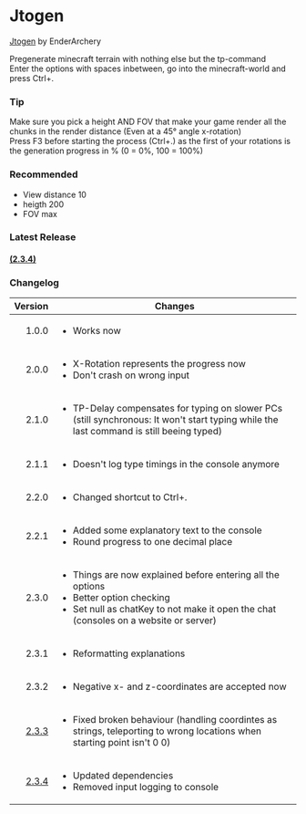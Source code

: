 # Jtogen
[Jtogen](#latest-release) by EnderArchery

Pregenerate minecraft terrain with nothing else but the tp-command  
Enter the options with spaces inbetween, go into the minecraft-world and press Ctrl+.

### Tip

   Make sure you pick a height AND FOV that make your game render all the chunks in the render distance (Even at a 45° angle x-rotation)  
   Press F3 before starting the process (Ctrl+.) as the first of your rotations is the generation progress in % (0 = 0%, 100 = 100%)

### Recommended

 - View distance 10
 - heigth 200
 - FOV max

### Latest Release
#### [(2.3.4)](./Releases/Jtogen.zip)

### Changelog

  |Version|Changes|
  |---:|---|
  |1.0.0|<ul><li>Works now</li></ul>|
  |2.0.0|<ul><li>X-Rotation represents the progress now</li><li>Don't crash on wrong input</li></ul>|
  |2.1.0|<ul><li>TP-Delay compensates for typing on slower PCs (still synchronous: It won't start typing while the last command is still beeing typed)</li></ul>|
  |2.1.1|<ul><li>Doesn't log type timings in the console anymore</li></ul>|
  |2.2.0|<ul><li>Changed shortcut to Ctrl+.</li></ul>|
  |2.2.1|<ul><li>Added some explanatory text to the console</li><li>Round progress to one decimal place</li></ul>|
  |2.3.0|<ul><li>Things are now explained before entering all the options</li><li>Better option checking</li><li>Set null as chatKey to not make it open the chat (consoles on a website or server)</li></ul>|
  |2.3.1|<ul><li>Reformatting explanations</li></ul>|
  |2.3.2|<ul><li>Negative x- and z-coordinates are accepted now</li></ul>|
  |[2.3.3](./Releases/Jtogen_2.3.3.zip)|<ul><li>Fixed broken behaviour (handling coordintes as strings, teleporting to wrong locations when starting point isn't 0 0)</li></ul>|
  |[2.3.4](./Releases/Jtogen_2.3.4.zip)|<ul><li>Updated dependencies</li><li>Removed input logging to console</lit></ul>
